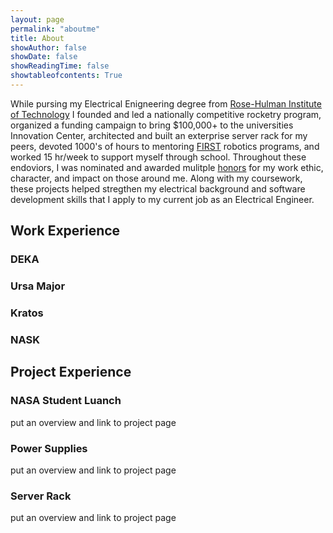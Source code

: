 ```yaml
---
layout: page
permalink: "aboutme"
title: About
showAuthor: false
showDate: false
showReadingTime: false
showtableofcontents: True
---
```


<!-- ![Ah Huddersfield](images/cycling-collage.PNG "Some lovely Huddersfield hills, one of the trusty bikes!") -->
While pursing my Electrical Enigneering degree from [Rose-Hulman Institute of Technology](https://rose-hulman.edu) I founded and led a nationally competitive rocketry program, organized a funding campaign to bring $100,000+ to the universities Innovation Center, architected and built an exterprise server rack for my peers, devoted 1000's of hours to mentoring [FIRST](https://firstinspires.org) robotics programs, and worked 15 hr/week to support myself through school. Throughout these endoviors, I was nominated and awarded mulitple [honors](#honors-and-awards) for my work ethic, character, and impact on those around me. Along with my coursework, these projects helped stregthen my electrical background and software development skills that I apply to my current job as an Electrical Engineer.  

## Work Experience

### DEKA


### Ursa Major

### Kratos

### NASK

## Project Experience

### NASA Student Luanch
put an overview and link to project page

### Power Supplies
put an overview and link to project page

### Server Rack
put an overview and link to project page

